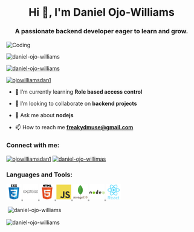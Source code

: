 <h1 align="center">Hi 👋, I'm Daniel Ojo-Williams</h1>
<h3 align="center">A passionate backend developer eager to learn and grow.</h3>
<img align="center" alt="Coding" width="400" src="https://cdn.dribbble.com/users/1162077/screenshots/3848914/programmer.gif" />

<p align="left"> <img src="https://komarev.com/ghpvc/?username=daniel-ojo-williams&label=Profile%20views&color=0e75b6&style=flat" alt="daniel-ojo-williams" /> </p>

<p align="left"> <a href="https://github.com/ryo-ma/github-profile-trophy"><img src="https://github-profile-trophy.vercel.app/?username=daniel-ojo-williams" alt="daniel-ojo-williams" /></a> </p>

<p align="left"> <a href="https://twitter.com/ojowilliamsdan1" target="blank"><img src="https://img.shields.io/twitter/follow/ojowilliamsdan1?logo=twitter&style=for-the-badge" alt="ojowilliamsdan1" /></a> </p>

- 🌱 I’m currently learning **Role based access control**

- 👯 I’m looking to collaborate on **backend projects**

- 💬 Ask me about **nodejs**

- 📫 How to reach me **freakydmuse@gmail.com**

<h3 align="left">Connect with me:</h3>
<p align="left">
<a href="https://twitter.com/ojowilliamsdan1" target="blank"><img align="center" src="https://raw.githubusercontent.com/rahuldkjain/github-profile-readme-generator/master/src/images/icons/Social/twitter.svg" alt="ojowilliamsdan1" height="30" width="40" /></a>
<a href="https://linkedin.com/in/daniel-ojo-willimas" target="blank"><img align="center" src="https://raw.githubusercontent.com/rahuldkjain/github-profile-readme-generator/master/src/images/icons/Social/linked-in-alt.svg" alt="daniel-ojo-willimas" height="30" width="40" /></a>
</p>

<h3 align="left">Languages and Tools:</h3>
<p align="left"> <a href="https://www.w3schools.com/css/" target="_blank" rel="noreferrer"> <img src="https://raw.githubusercontent.com/devicons/devicon/master/icons/css3/css3-original-wordmark.svg" alt="css3" width="40" height="40"/> </a> <a href="https://expressjs.com" target="_blank" rel="noreferrer"> <img src="https://raw.githubusercontent.com/devicons/devicon/master/icons/express/express-original-wordmark.svg" alt="express" width="40" height="40"/> </a> <a href="https://www.w3.org/html/" target="_blank" rel="noreferrer"> <img src="https://raw.githubusercontent.com/devicons/devicon/master/icons/html5/html5-original-wordmark.svg" alt="html5" width="40" height="40"/> </a> <a href="https://developer.mozilla.org/en-US/docs/Web/JavaScript" target="_blank" rel="noreferrer"> <img src="https://raw.githubusercontent.com/devicons/devicon/master/icons/javascript/javascript-original.svg" alt="javascript" width="40" height="40"/> </a> <a href="https://www.mongodb.com/" target="_blank" rel="noreferrer"> <img src="https://raw.githubusercontent.com/devicons/devicon/master/icons/mongodb/mongodb-original-wordmark.svg" alt="mongodb" width="40" height="40"/> </a> <a href="https://nodejs.org" target="_blank" rel="noreferrer"> <img src="https://raw.githubusercontent.com/devicons/devicon/master/icons/nodejs/nodejs-original-wordmark.svg" alt="nodejs" width="40" height="40"/> </a> <a href="https://reactjs.org/" target="_blank" rel="noreferrer"> <img src="https://raw.githubusercontent.com/devicons/devicon/master/icons/react/react-original-wordmark.svg" alt="react" width="40" height="40"/> </a> </p>

<p>&nbsp;<img align="center" src="https://github-readme-stats.vercel.app/api?username=daniel-ojo-williams&show_icons=true&locale=en" alt="daniel-ojo-williams" /></p>

<p><img align="center" src="https://github-readme-streak-stats.herokuapp.com/?user=daniel-ojo-williams&" alt="daniel-ojo-williams" /></p>
